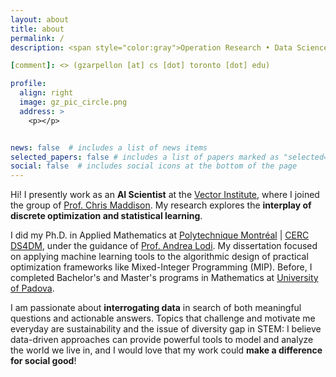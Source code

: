 ```yaml
---
layout: about
title: about
permalink: /
description: <span style="color:gray">Operation Research • Data Science • Machine Learning</span>

[comment]: <> (gzarpellon [at] cs [dot] toronto [dot] edu)

profile:
  align: right
  image: gz_pic_circle.png
  address: >
    <p></p>


news: false  # includes a list of news items
selected_papers: false # includes a list of papers marked as "selected={true}"
social: false  # includes social icons at the bottom of the page
---
```


Hi! I presently work as an **AI Scientist** at the [Vector Institute](https://vectorinstitute.ai), 
where I joined the group of [Prof. Chris Maddison](https://www.cs.toronto.edu/~cmaddis/). 
My research explores the **interplay of discrete optimization and statistical learning**. 

[comment]: <> (You can find my publications [here]&#40;https://scholar.google.com/citations?user=5bfwQSQAAAAJ&hl=en&oi=ao&#41;.)

I did my Ph.D. in Applied Mathematics at [Polytechnique Montréal](https://www.polymtl.ca/en/) | [CERC DS4DM](https://cerc-datascience.polymtl.ca), 
under the guidance of [Prof. Andrea Lodi](http://cerc-datascience.polymtl.ca/person/dr-andrea-lodi/). 
My dissertation focused on applying machine learning tools to the algorithmic design of practical optimization 
frameworks like Mixed-Integer Programming (MIP). 
Before, I completed Bachelor's and Master's programs in Mathematics at [University of Padova](https://www.math.unipd.it/en/).

[comment]: <> (Alongside MIP, I am also interested in sequential decision‐making, search, representation and generalization issues. )

[comment]: <> (My interdisciplinary training and experiences equipped me with a broad set of skills, ranging from decision-making theory+software to Python development, data manipulation and machine learning. )

I am passionate about **interrogating data** in search of both meaningful questions and actionable answers. 
Topics that challenge and motivate me everyday are sustainability and the issue of diversity gap in STEM: 
I believe data-driven approaches can provide powerful tools to model and analyze the world we live in, 
and I would love that my work could **make a difference for social good**!



[comment]: <> (Write your biography here. Tell the world about yourself. Link to your favorite [subreddit]&#40;http://reddit.com&#41;. You can put a picture in, too. The code is already in, just name your picture `prof_pic.jpg` and put it in the `img/` folder.)

[comment]: <> (Put your address / P.O. box / other info right below your picture. You can also disable any these elements by editing `profile` property of the YAML header of your `_pages/about.md`. Edit `_bibliography/papers.bib` and Jekyll will render your [publications page]&#40;/al-folio/publications/&#41; automatically.)

[comment]: <> (Link to your social media connections, too. This theme is set up to use [Font Awesome icons]&#40;http://fortawesome.github.io/Font-Awesome/&#41; and [Academicons]&#40;https://jpswalsh.github.io/academicons/&#41;, like the ones below. Add your Facebook, Twitter, LinkedIn, Google Scholar, or just disable all of them.)
